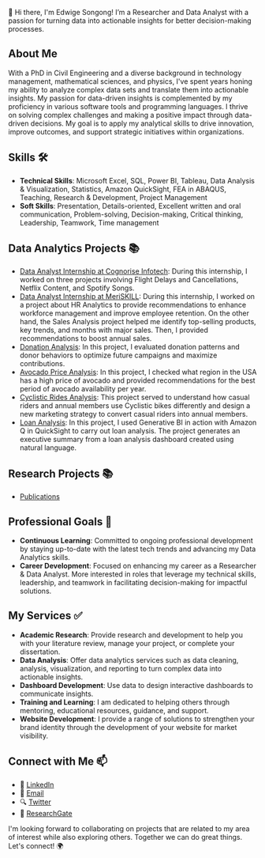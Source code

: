 👋 Hi there, I'm Edwige Songong! I’m a Researcher and Data Analyst with a passion for turning data into actionable insights for better decision-making processes.

## About Me
With a PhD in Civil Engineering and a diverse background in technology management, mathematical sciences, and physics, I've spent years honing my ability to analyze complex data sets and translate them into actionable insights. My passion for data-driven insights is complemented by my proficiency in various software tools and programming languages. I thrive on solving complex challenges and making a positive impact through data-driven decisions. My goal is to apply my analytical skills to drive innovation, improve outcomes, and support strategic initiatives within organizations.

## Skills :hammer_and_wrench:
* **Technical Skills**: Microsoft Excel, SQL, Power BI, Tableau, Data Analysis & Visualization, Statistics, Amazon QuickSight, FEA in ABAQUS, Teaching, Research & Development, Project Management
* **Soft Skills**: Presentation, Details-oriented, Excellent written and oral communication, Problem-solving, Decision-making, Critical thinking, Leadership, Teamwork, Time management

## Data Analytics Projects :books:
* [Data Analyst Internship at Cognorise Infotech](https://github.com/Songonge/CognoRise-Infotech): During this internship, I worked on three projects involving Flight Delays and Cancellations, Netflix Content, and Spotify Songs.
* [Data Analyst Internship at MeriSKILL](https://github.com/Songonge/MeriSKILL): During this internship, I worked on a project about HR Analytics to provide recommendations to enhance workforce management and improve employee retention. On the other hand, the Sales Analysis project helped me identify top-selling products, key trends, and months with major sales. Then, I provided recommendations to boost annual sales.
* [Donation Analysis](https://github.com/Songonge/Data-Analytics-Projects/tree/main/All%20Projects/Donation%20Analysis): In this project, I evaluated donation patterns and donor behaviors to optimize future campaigns and maximize contributions.
* [Avocado Price Analysis](https://github.com/Songonge/Data-Analytics-Projects/tree/main/All%20Projects/Avocado%20Price%20Analysis): In this project, I checked what region in the USA has a high price of avocado and provided recommendations for the best period of avocado availability per year.
* [Cyclistic Rides Analysis](https://github.com/Songonge/Data-Analytics-Projects/tree/main/All%20Projects/Cyclistic%20Rides%20Analysis): This project served to understand how casual riders and annual members use Cyclistic bikes differently and design a new marketing strategy to convert casual riders into annual members.
* [Loan Analysis](https://github.com/Songonge/Data-Analytics-Projects/tree/main/All%20Projects/Loan%20Analysis): In this project, I used Generative BI in action with Amazon Q in QuickSight to carry out loan analysis. The project generates an executive summary from a loan analysis dashboard created using natural language.

## Research Projects :books:
* [Publications](https://www.researchgate.net/profile/Edwige-Songong)


## Professional Goals :dart:
* **Continuous Learning**: Committed to ongoing professional development by staying up-to-date with the latest tech trends and advancing my Data Analytics skills.
* **Career Development**: Focused on enhancing my career as a Researcher & Data Analyst. More interested in roles that leverage my technical skills, leadership, and teamwork in facilitating decision-making for impactful solutions.

## My Services :white_check_mark:
* **Academic Research**: Provide research and development to help you with your literature review, manage your project, or complete your dissertation.
* **Data Analysis**: Offer data analytics services such as data cleaning, analysis, visualization, and reporting to turn complex data into actionable insights.
* **Dashboard Development**: Use data to design interactive dashboards to communicate insights.
* **Training and Learning**: I am dedicated to helping others through mentoring, educational resources, guidance, and support.
* **Website Development**: I provide a range of solutions to strengthen your brand identity through the development of your website for market visibility.

## Connect with Me :mailbox:
* :link: [LinkedIn](https://www.linkedin.com/in/edwige-f-songong/)
* :email: [Email](feulefacksongonge@gmail.com)
* :mag: [Twitter](https://x.com/edwige_songong)
* :blue_book: [ResearchGate](https://www.researchgate.net/profile/Edwige-Songong)

I'm looking forward to collaborating on projects that are related to my area of interest while also exploring others. Together we can do great things. Let's connect! :earth_africa:



<!--
**Songonge/Songonge** is a ✨ _special_ ✨ repository because its `README.md` (this file) appears on your GitHub profile.

Here are some ideas to get you started: -->
